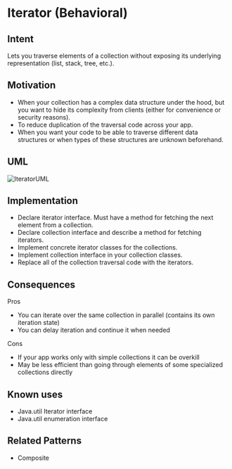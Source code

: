 # Iterator (Behavioral)

## Intent

Lets you traverse elements of a collection without exposing its underlying representation (list, stack, tree, etc.).

## Motivation

- When your collection has a complex data structure under the hood, but you want to hide its complexity from clients (either for convenience or security reasons).
- To reduce duplication of the traversal code across your app.
- When you want your code to be able to traverse different data structures or when types of these structures are unknown beforehand.

## UML

![IteratorUML](https://dzone.com/sites/all/files/iterator_pattern.PNG)

## Implementation

- Declare iterator interface. Must have a method for fetching the next element from a collection.
- Declare collection interface and describe a method for fetching iterators.
- Implement concrete iterator classes for the collections.
- Implement collection interface in your collection classes.
- Replace all of the collection traversal code with the iterators.

## Consequences

Pros

- You can iterate over the same collection in parallel (contains its own iteration state)
- You can delay iteration and continue it when needed

Cons

- If your app works only with simple collections it can be overkill
- May be less efficient than going through elements of some specialized collections directly

## Known uses

- Java.util Iterator interface
- Java.util enumeration interface

## Related Patterns

- Composite
